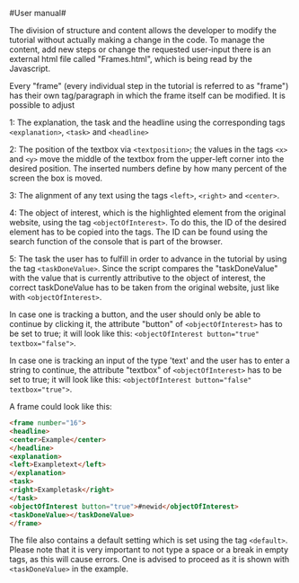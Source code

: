 #User manual#

The division of structure and content allows the developer to modify the tutorial without actually making a change in the code. To manage the content, add new steps or change the requested user-input there is an external html file called "Frames.html", which is being read by the Javascript.

Every "frame" (every individual step in the tutorial is referred to as "frame") has their own tag/paragraph in which the frame itself can be modified. It is possible to adjust

1: The explanation, the task and the headline using the corresponding tags `<explanation>`, `<task>` and `<headline>`

2: The position of the textbox via `<textposition>`; the values in the tags `<x>` and `<y>` move the middle of the textbox from the upper-left corner into the desired position. The inserted numbers define by how many percent of the screen the box is moved.

3: The alignment of any text using the tags `<left>`, `<right>` and `<center>`.

4: The object of interest, which is the highlighted element from the original website, using the tag `<objectOfInterest>`. To do this, the ID of the desired element has to be copied into the tags. The ID can be found using the search function of the console that is part of the browser.

5: The task the user has to fulfill in order to advance in the tutorial by using the tag `<taskDoneValue>`. Since the script compares the "taskDoneValue" with the value that is currently attributive to the object of interest, the correct taskDoneValue has to be taken from the original website, just like with `<objectOfInterest>`. 

In case  one is tracking a button, and the user should only be able to continue by clicking it, the attribute "button" of `<objectOfInterest>` has to be set to true; it will look like this: `<objectOfInterest button="true" textbox="false">`. 

In case one is tracking an input of the type 'text' and the user has to enter a string to continue, the attribute "textbox" of `<objectOfInterest>` has to be set to true; it will look like this: `<objectOfInterest button="false" textbox="true">`.

A frame could look like this:
```html
<frame number="16">
<headline>
<center>Example</center>
</headline>
<explanation>
<left>Exampletext</left>
</explanation>
<task>
<right>Exampletask</right>
</task>
<objectOfInterest button="true">#newid</objectOfInterest>
<taskDoneValue></taskDoneValue>
</frame>
```
The file also contains a default setting which is set using the tag `<default>`.
Please note that it is very important to not type a space or a break in empty tags, as this will cause errors. One is advised to proceed as it is shown with `<taskDoneValue>` in the example.

